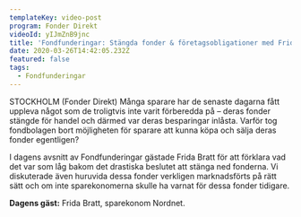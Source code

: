 ```yaml
---
templateKey: video-post
program: Fonder Direkt
videoId: yIJmZnB9jnc
title: 'Fondfunderingar: Stängda fonder & företagsobligationer med Frida Bratt '
date: 2020-03-26T14:42:05.232Z
featured: false
tags:
  - Fondfunderingar
---
```

STOCKHOLM (Fonder Direkt) Många sparare har de senaste dagarna fått uppleva något som de troligtvis inte varit förberedda på – deras fonder stängde för handel och därmed var deras besparingar inlåsta. Varför tog fondbolagen bort möjligheten för sparare att kunna köpa och sälja deras fonder egentligen?

I dagens avsnitt av Fondfunderingar gästade Frida Bratt för att förklara vad det var som låg bakom det drastiska beslutet att stänga ned fonderna. Vi diskuterade även huruvida dessa fonder verkligen marknadsförts på rätt sätt och om inte sparekonomerna skulle ha varnat för dessa fonder tidigare.

**Dagens gäst:** Frida Bratt, sparekonom Nordnet.